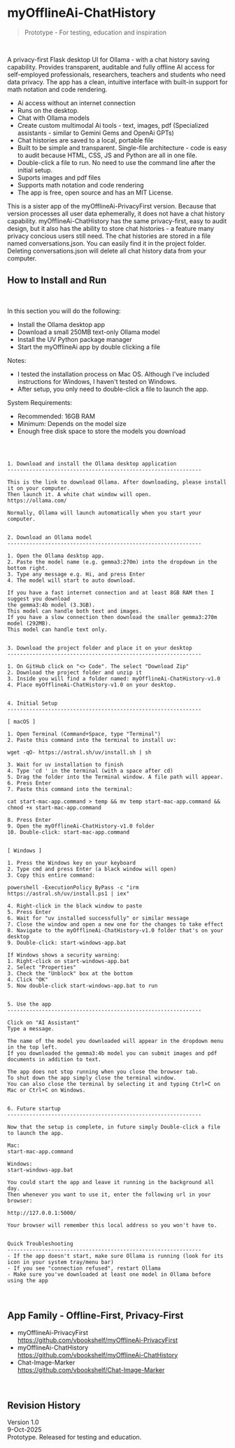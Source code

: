 # myOfflineAi-ChatHistory
> 
> Prototype - For testing, education and inspiration

<br>

A privacy-first Flask desktop UI for Ollama - with a chat history saving capability. Provides transparent, auditable and fully offline AI access for self-employed professionals, researchers, teachers and students who need data privacy. The app has a clean, intuitive interface with built-in support for math notation and code rendering.

- Ai access without an internet connection
- Runs on the desktop.
- Chat with Ollama models
- Create custom multimodal Ai tools - text, images, pdf (Specialized assistants - similar to Gemini Gems and OpenAi GPTs)
- Chat histories are saved to a local, portable file
- Built to be simple and transparent. Single-file architecture - code is easy to audit because HTML, CSS, JS and Python are all in one file.
- Double-click a file to run. No need to use the command line after the initial setup.
- Suports images and pdf files
- Supports math notation and code rendering
- The app is free, open source and has an MIT License.

This is a sister app of the myOfflineAi-PrivacyFirst version. Because that version processes all user data ephemerally, it does not have a chat history capability. myOfflineAi-ChatHistory has the same privacy-first, easy to audit design, but it also has the ability to store chat histories - a feature many privacy concious users still need. The chat histories are stored in a file named conversations.json. You can easily find it in the project folder. Deleting conversations.json will delete all chat history data from your computer. 

## How to Install and Run

<br>

In this section you will do the following:
- Install the Ollama desktop app
- Download a small 250MB text-only Ollama model
- Install the UV Python package manager
- Start the myOfflineAi app by double clicking a file

Notes:<br>
- I tested the installation process on Mac OS. Although I've included instructions for Windows, I haven't tested on Windows.
- After setup, you only need to double-click a file to launch the app.

System Requirements:
- Recommended: 16GB RAM
- Minimum: Depends on the model size
- Enough free disk space to store the models you download

<br>

```

1. Download and install the Ollama desktop application
--------------------------------------------------------------

This is the link to download Ollama. After downloading, please install it on your computer.
Then launch it. A white chat window will open.
https://ollama.com/

Normally, Ollama will launch automatically when you start your computer.


2. Download an Ollama model
--------------------------------------------------------------

1. Open the Ollama desktop app.
2. Paste the model name (e.g. gemma3:270m) into the dropdown in the bottom right.
3. Type any message e.g. Hi, and press Enter
4. The model will start to auto download.

If you have a fast internet connection and at least 8GB RAM then I suggest you download
the gemma3:4b model (3.3GB).
This model can handle both text and images.
If you have a slow connection then download the smaller gemma3:270m model (292MB).
This model can handle text only.


3. Download the project folder and place it on your desktop
--------------------------------------------------------------

1. On GitHub click on "<> Code". The select "Download Zip"
2. Download the project folder and unzip it
3. Inside you will find a folder named: myOfflineAi-ChatHistory-v1.0
4. Place myOfflineAi-ChatHistory-v1.0 on your desktop.


4. Initial Setup
--------------------------------------------------------------

[ macOS ]

1. Open Terminal (Command+Space, type "Terminal")
2. Paste this command into the terminal to install uv:

wget -qO- https://astral.sh/uv/install.sh | sh

3. Wait for uv installation to finish
4. Type 'cd ' in the terminal (with a space after cd)
5. Drag the folder into the Terminal window. A file path will appear.
6. Press Enter
7. Paste this command into the terminal:

cat start-mac-app.command > temp && mv temp start-mac-app.command && chmod +x start-mac-app.command

8. Press Enter
9. Open the myOfflineAi-ChatHistory-v1.0 folder
10. Double-click: start-mac-app.command


[ Windows ]

1. Press the Windows key on your keyboard
2. Type cmd and press Enter (a black window will open)
3. Copy this entire command:

powershell -ExecutionPolicy ByPass -c "irm https://astral.sh/uv/install.ps1 | iex"

4. Right-click in the black window to paste
5. Press Enter
6. Wait for "uv installed successfully" or similar message
7. Close the window and open a new one for the changes to take effect
8. Navigate to the myOfflineAi-ChatHistory-v1.0 folder that's on your desktop
9. Double-click: start-windows-app.bat

If Windows shows a security warning:
1. Right-click on start-windows-app.bat 
2. Select "Properties"
3. Check the "Unblock" box at the bottom
4. Click "OK"
5. Now double-click start-windows-app.bat to run


5. Use the app
--------------------------------------------------------------

Click on "AI Assistant"
Type a message.

The name of the model you downloaded will appear in the dropdown menu in the top left.
If you downloaded the gemma3:4b model you can submit images and pdf documents in addition to text.

The app does not stop running when you close the browser tab.
To shut down the app simply close the terminal window.
You can also close the terminal by selecting it and typing Ctrl+C on Mac or Ctrl+C on Windows.


6. Future startup
--------------------------------------------------------------

Now that the setup is complete, in future simply Double-click a file to launch the app.

Mac:
start-mac-app.command

Windows:
start-windows-app.bat

You could start the app and leave it running in the background all day.
Then whenever you want to use it, enter the following url in your browser:

http://127.0.0.1:5000/

Your browser will remember this local address so you won't have to.


Quick Troubleshooting
--------------------------------------------------------------
- If the app doesn't start, make sure Ollama is running (look for its icon in your system tray/menu bar)
- If you see "connection refused", restart Ollama
- Make sure you've downloaded at least one model in Ollama before using the app

```

<br>

## App Family - Offline-First, Privacy-First

- myOfflineAi-PrivacyFirst<br>
  https://github.com/vbookshelf/myOfflineAi-PrivacyFirst<br>
- myOfflineAi-ChatHistory<br>
  https://github.com/vbookshelf/myOfflineAi-ChatHistory<br>
- Chat-Image-Marker<br>
  https://github.com/vbookshelf/Chat-Image-Marker<br>


<br>

## Revision History

Version 1.0<br>
9-Oct-2025<br>
Prototype. Released for testing and education.


